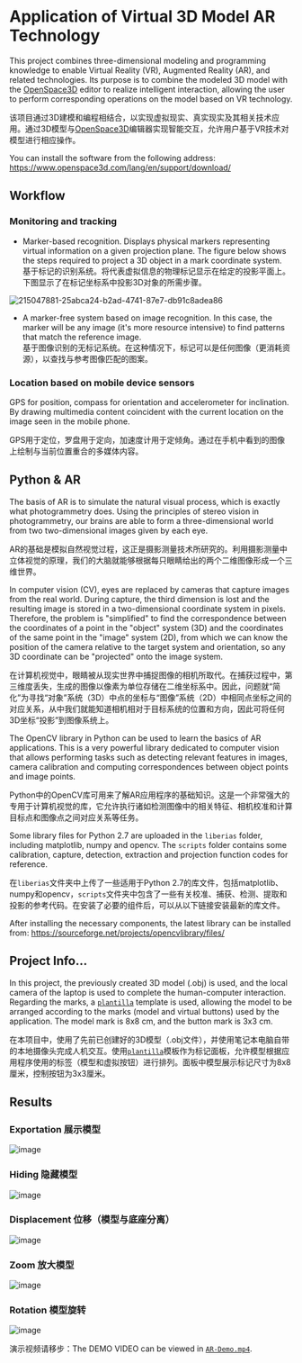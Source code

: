 # Application of Virtual 3D Model AR Technology

This project combines three-dimensional modeling and programming knowledge to enable Virtual Reality (VR), Augmented Reality (AR), and related technologies. Its purpose is to combine the modeled 3D model with the [OpenSpace3D](https://www.openspace3d.com/) editor to realize intelligent interaction, allowing the user to perform corresponding operations on the model based on VR technology.

该项目通过3D建模和编程相结合，以实现虚拟现实、真实现实及其相关技术应用。通过3D模型与[OpenSpace3D](https://www.openspace3d.com/)编辑器实现智能交互，允许用户基于VR技术对模型进行相应操作。

You can install the software from the following address: https://www.openspace3d.com/lang/en/support/download/

## Workflow

### Monitoring and tracking

- Marker-based recognition. Displays physical markers representing virtual information on a given projection plane. The figure below shows the steps required to project a 3D object in a mark coordinate system.
<br />基于标记的识别系统。将代表虚拟信息的物理标记显示在给定的投影平面上。下图显示了在标记坐标系中投影3D对象的所需步骤。

![215047881-25abca24-b2ad-4741-87e7-db91c8adea86](https://user-images.githubusercontent.com/97808991/224477574-ec960685-531f-464b-996f-13b29fe270e3.png)

- A marker-free system based on image recognition. In this case, the marker will be any image (it's more resource intensive) to find patterns that match the reference image.
<br />基于图像识别的无标记系统。在这种情况下，标记可以是任何图像（更消耗资源），以查找与参考图像匹配的图案。

### Location based on mobile device sensors

GPS for position, compass for orientation and accelerometer for inclination. By drawing multimedia content coincident with the current location on the image seen in the mobile phone.

GPS用于定位，罗盘用于定向，加速度计用于定倾角。通过在手机中看到的图像上绘制与当前位置重合的多媒体内容。

## Python & AR

The basis of AR is to simulate the natural visual process, which is exactly what photogrammetry does. Using the principles of stereo vision in photogrammetry, our brains are able to form a three-dimensional world from two two-dimensional images given by each eye.

AR的基础是模拟自然视觉过程，这正是摄影测量技术所研究的。利用摄影测量中立体视觉的原理，我们的大脑就能够根据每只眼睛给出的两个二维图像形成一个三维世界。

In computer vision (CV), eyes are replaced by cameras that capture images from the real world. During capture, the third dimension is lost and the resulting image is stored in a two-dimensional coordinate system in pixels. Therefore, the problem is "simplified" to find the correspondence between the coordinates of a point in the "object" system (3D) and the coordinates of the same point in the "image" system (2D), from which we can know the position of the camera relative to the target system and orientation, so any 3D coordinate can be "projected" onto the image system.

在计算机视觉中，眼睛被从现实世界中捕捉图像的相机所取代。在捕获过程中，第三维度丢失，生成的图像以像素为单位存储在二维坐标系中。因此，问题就“简化”为寻找“对象”系统（3D）中点的坐标与“图像”系统（2D）中相同点坐标之间的对应关系，从中我们就能知道相机相对于目标系统的位置和方向，因此可将任何3D坐标“投影”到图像系统上。

The OpenCV library in Python can be used to learn the basics of AR applications. This is a very powerful library dedicated to computer vision that allows performing tasks such as detecting relevant features in images, camera calibration and computing correspondences between object points and image points.

Python中的OpenCV库可用来了解AR应用程序的基础知识。这是一个非常强大的专用于计算机视觉的库，它允许执行诸如检测图像中的相关特征、相机校准和计算目标点和图像点之间对应关系等任务。

Some library files for Python 2.7 are uploaded in the `liberias` folder, including matplotlib, numpy and opencv. The `scripts` folder contains some calibration, capture, detection, extraction and projection function codes for reference. 

在`liberias`文件夹中上传了一些适用于Python 2.7的库文件，包括matplotlib、numpy和opencv，`scripts`文件夹中包含了一些有关校准、捕获、检测、提取和投影的参考代码。在安装了必要的组件后，可以从以下链接安装最新的库文件。

After installing the necessary components, the latest library can be installed from: https://sourceforge.net/projects/opencvlibrary/files/

## Project Info...

In this project, the previously created 3D model (.obj) is used, and the local camera of the laptop is used to complete the human-computer interaction. Regarding the marks, a [`plantilla`](https://github.com/Rc-W024/AR-OpenSpace3D/blob/main/plantilla.pdf) template is used, allowing the model to be arranged according to the marks (model and virtual buttons) used by the application. The model mark is 8x8 cm, and the button mark is 3x3 cm.

在本项目中，使用了先前已创建好的3D模型（.obj文件），并使用笔记本电脑自带的本地摄像头完成人机交互。使用[`plantilla`](https://github.com/Rc-W024/AR-OpenSpace3D/blob/main/plantilla.pdf)模板作为标记面板，允许模型根据应用程序使用的标签（模型和虚拟按钮）进行排列。面板中模型展示标记尺寸为8x8厘米，控制按钮为3x3厘米。

## Results

### Exportation 展示模型

![image](https://user-images.githubusercontent.com/97808991/215061642-14f7c140-fa34-4f58-b495-91606b00d6c2.png)

### Hiding 隐藏模型

![image](https://user-images.githubusercontent.com/97808991/215061984-12b40011-2658-4a98-bdbf-c5d23bfa518d.png)

### Displacement 位移（模型与底座分离）

![image](https://user-images.githubusercontent.com/97808991/215062132-c397ba98-797b-4e1e-820e-faac0e996f9a.png)

### Zoom 放大模型

![image](https://user-images.githubusercontent.com/97808991/215062203-fa6c38e0-a3f5-4336-b5a0-84ca86f21a92.png)

### Rotation 模型旋转

![image](https://user-images.githubusercontent.com/97808991/215062299-baf0a216-52c4-4c26-8373-eac74536e3e7.png)

演示视频请移步：The DEMO VIDEO can be viewed in [`AR-Demo.mp4`](https://github.com/Rc-W024/AR-OpenSpace3D/blob/main/AR-Demo.mp4).
